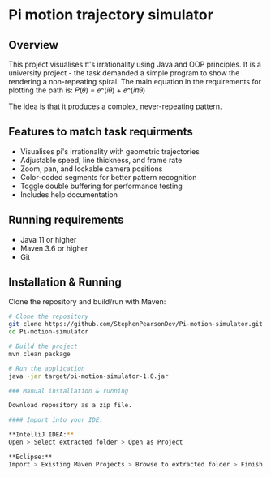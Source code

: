 # Pi motion trajectory simulator

## Overview

This project visualises π's irrationality using Java and OOP principles. It is a university project - the task demanded a simple program to show the rendering a non-repeating spiral. The main equation in the requirements for plotting the path is: 𝑃(𝜃) = 𝑒^(𝑖𝜃) + 𝑒^(𝑖𝜋𝜃)

The idea is that it produces a complex, never-repeating pattern.

## Features to match task requirments

- Visualises pi's irrationality with geometric trajectories
- Adjustable speed, line thickness, and frame rate
- Zoom, pan, and lockable camera positions
- Color-coded segments for better pattern recognition
- Toggle double buffering for performance testing
- Includes help documentation

## Running requirements

- Java 11 or higher
- Maven 3.6 or higher
- Git

## Installation & Running

Clone the repository and build/run with Maven:

```bash
# Clone the repository
git clone https://github.com/StephenPearsonDev/Pi-motion-simulator.git
cd Pi-motion-simulator

# Build the project
mvn clean package

# Run the application
java -jar target/pi-motion-simulator-1.0.jar

### Manual installation & running

Download repository as a zip file.

#### Import into your IDE:

**IntelliJ IDEA:**
Open > Select extracted folder > Open as Project

**Eclipse:**
Import > Existing Maven Projects > Browse to extracted folder > Finish

